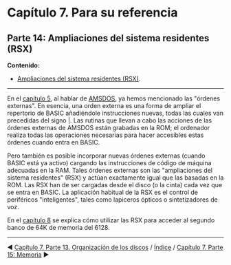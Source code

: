 # Capítulo 7. Para su referencia

## Parte 14: Ampliaciones del sistema residentes (RSX)

**Contenido:**

* [Ampliaciones del sistema residentes (RSX)](#parte-13-ampliaciones-del-sistema-residentes-rsx).

***

En el [capítulo 5](5.00.-Capítulo-5.-AMSDOS-y-CP-M.md), al hablar de [AMSDOS](5.01.-AMSDOS.md), ya hemos mencionado las "órdenes externas". En esencia, una orden externa es una forma de ampliar el repertorio de BASIC añadiéndole instrucciones nuevas, todas las cuales van precedidas del signo |. Las rutinas que llevan a cabo las acciones de las órdenes externas de AMSDOS están grabadas en la ROM; el ordenador realiza todas las operaciones necesarias para hacer accesibles estas órdenes cuando entra en BASIC.

Pero también es posible incorporar nuevas órdenes externas (cuando BASIC está ya activo) cargando las instrucciones de código de máquina adecuadas en la RAM. Tales órdenes externas son las "ampliaciones del sistema residentes" (RSX) y actúan exactamente igual que las basadas en la ROM. Las RSX han de ser cargadas desde el disco (o la cinta) cada vez que se entra en BASIC. La aplicación habitual de la RSX es el control de periféricos "inteligentes", tales como lapiceros ópticos o sintetizadores de voz.

En el [capítulo 8](8.00.-Capítulo-8.-Más-sobre-el-gestor-de-bancos-de-memoria.md) se explica cómo utilizar las RSX para acceder al segundo banco de 64K de memoria del 6128. 

***

&#9664; [Capítulo 7. Parte 13. Organización de los discos](7.13.-Organización-de-los-discos.md)   /  [Índice](0.03.-Contenido.md)  /   [Capítulo 7. Parte 15: Memoria](7.15.-Memoria.md) &#9654;